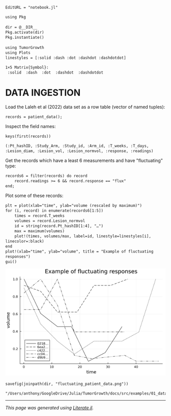 ```@meta
EditURL = "notebook.jl"
```

````@julia
using Pkg

dir = @__DIR__
Pkg.activate(dir)
Pkg.instantiate()

using TumorGrowth
using Plots
linestyles = [:solid :dash :dot :dashdot :dashdotdot]
````

````
1×5 Matrix{Symbol}:
 :solid  :dash  :dot  :dashdot  :dashdotdot
````

# DATA INGESTION

Load the Laleh et al (2022) data set as a row table (vector of named tuples):

````@julia
records = patient_data();
````

Inspect the field names:

````@julia
keys(first(records))
````

````
(:Pt_hashID, :Study_Arm, :Study_id, :Arm_id, :T_weeks, :T_days, :Lesion_diam, :Lesion_vol, :Lesion_normvol, :response, :readings)
````

Get the records which have a least 6 measurements and have "fluctuating" type:

````@julia
records6 = filter(records) do record
    record.readings >= 6 && record.response == "flux"
end;
````

Plot some of these records:

````@julia
plt = plot(xlab="time", ylab="volume (rescaled by maximum)")
for (i, record) in enumerate(records6[1:5])
    times = record.T_weeks
    volumes = record.Lesion_normvol
    id = string(record.Pt_hashID[1:4], "…")
    max = maximum(volumes)
    plot!(times, volumes/max, label=id, linestyle=linestyles[i], linecolor=:black)
end
plot!(xlab="time", ylab="volume", title = "Example of fluctuating responses")
gui()
````

![](fluctuating_patient_data.png)

````@julia
savefig(joinpath(dir, "fluctuating_patient_data.png"))
````

````
"/Users/anthony/GoogleDrive/Julia/TumorGrowth/docs/src/examples/01_data_visualization/fluctuating_patient_data.png"
````

---

*This page was generated using [Literate.jl](https://github.com/fredrikekre/Literate.jl).*

